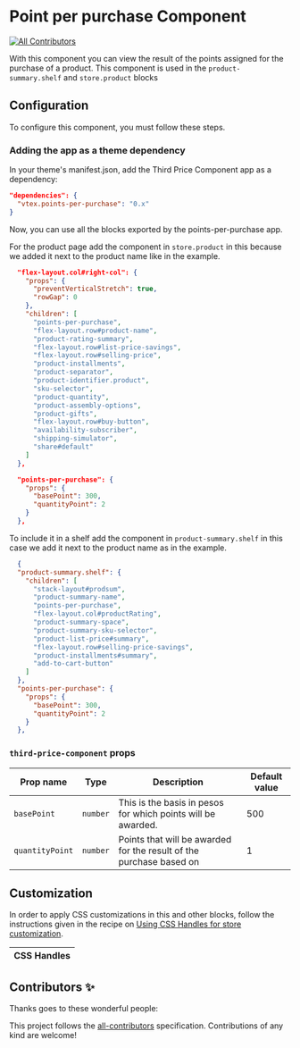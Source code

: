 # Point per purchase Component

<!-- DOCS-IGNORE:start -->
<!-- ALL-CONTRIBUTORS-BADGE:START - Do not remove or modify this section -->

[![All Contributors](https://img.shields.io/badge/all_contributors-0-orange.svg?style=flat-square)](#contributors-)

<!-- ALL-CONTRIBUTORS-BADGE:END -->
<!-- DOCS-IGNORE:end -->

With this component you can view the result of the points assigned for the purchase of a product. This component is used in the `product-summary.shelf` and `store.product` blocks



## Configuration

To configure this component, you must follow these steps.

### Adding the app as a theme dependency

In your theme's manifest.json, add the Third Price Component app as a dependency:

```json
"dependencies": {
  "vtex.points-per-purchase": "0.x"
}
```

Now, you can use all the blocks exported by the points-per-purchase app.

For the product page add the component in `store.product` in this because we added it next to the product name like in the example.

```json
  "flex-layout.col#right-col": {
    "props": {
      "preventVerticalStretch": true,
      "rowGap": 0
    },
    "children": [
      "points-per-purchase",
      "flex-layout.row#product-name",
      "product-rating-summary",
      "flex-layout.row#list-price-savings",
      "flex-layout.row#selling-price",
      "product-installments",
      "product-separator",
      "product-identifier.product",
      "sku-selector",
      "product-quantity",
      "product-assembly-options",
      "product-gifts",
      "flex-layout.row#buy-button",
      "availability-subscriber",
      "shipping-simulator",
      "share#default"
    ]
  },

  "points-per-purchase": {
    "props": {
      "basePoint": 300,
      "quantityPoint": 2
    }
  },
```
To include it in a shelf add the component in `product-summary.shelf` in this case we add it next to the product name as in the example.
```json
  {
  "product-summary.shelf": {
    "children": [
      "stack-layout#prodsum",
      "product-summary-name",
      "points-per-purchase",
      "flex-layout.col#productRating",
      "product-summary-space",
      "product-summary-sku-selector",
      "product-list-price#summary",
      "flex-layout.row#selling-price-savings",
      "product-installments#summary",
      "add-to-cart-button"
    ]
  },
  "points-per-purchase": {
    "props": {
      "basePoint": 300,
      "quantityPoint": 2
    }
  },
```

### `third-price-component` props

| Prop name          | Type    | Description                                                          | Default value |
| ------------------ | --------| ---------------------------------------------------------------------| ------------- |
| `basePoint`        | `number`| This is the basis in pesos for which points will be awarded.         |     500       |
| `quantityPoint`    | `number`| Points that will be awarded for the result of the purchase based on  |       1       |


## Customization

In order to apply CSS customizations in this and other blocks, follow the instructions given in the recipe on [Using CSS Handles for store customization](https://vtex.io/docs/recipes/style/using-css-handles-for-store-customization).

| CSS Handles   |
| ------------- |


<!-- DOCS-IGNORE:start -->

## Contributors ✨

Thanks goes to these wonderful people:

<!-- ALL-CONTRIBUTORS-LIST:START - Do not remove or modify this section -->
<!-- prettier-ignore-start -->
<!-- markdownlint-disable -->
<!-- markdownlint-enable -->
<!-- prettier-ignore-end -->

<!-- ALL-CONTRIBUTORS-LIST:END -->

This project follows the [all-contributors](https://github.com/all-contributors/all-contributors) specification. Contributions of any kind are welcome!

<!-- DOCS-IGNORE:end -->
